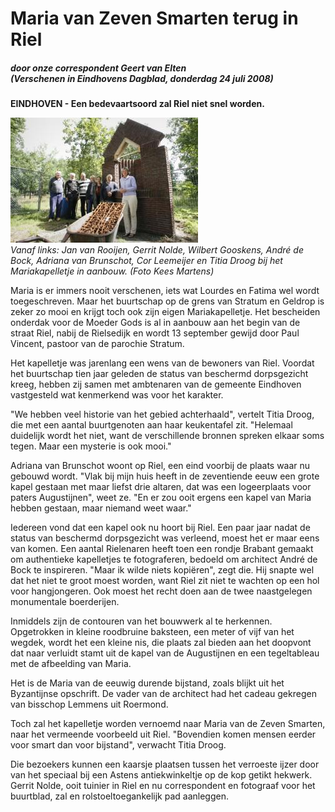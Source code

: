 # Maria van Zeven Smarten terug in Riel

##### door onze correspondent Geert van Elten<br/>(Verschenen in Eindhovens Dagblad, donderdag 24 juli 2008)

**EINDHOVEN - Een bedevaartsoord zal Riel niet snel worden.**

![ ](images/20080624ed.jpg)<br />
_Vanaf links: Jan van Rooijen, Gerrit Nolde, Wilbert Gooskens, André de Bock, Adriana van Brunschot, Cor Leemeijer en Titia Droog bij het Mariakapelletje in aanbouw.
(Foto Kees Martens)_

Maria is er immers nooit verschenen, iets wat Lourdes en Fatima wel wordt toegeschreven. Maar het buurtschap op de grens van Stratum en Geldrop is zeker zo mooi en krijgt toch ook zijn eigen Mariakapelletje. Het bescheiden onderdak voor de Moeder Gods is al in aanbouw aan het begin van de straat Riel, nabij de Rielsedijk en wordt 13 september gewijd door Paul Vincent, pastoor van de parochie Stratum.

Het kapelletje was jarenlang een wens van de bewoners van Riel. Voordat het buurtschap tien jaar geleden de status van beschermd dorpsgezicht kreeg, hebben zij samen met ambtenaren van de gemeente Eindhoven vastgesteld wat kenmerkend was voor het karakter.

"We hebben veel historie van het gebied achterhaald", vertelt Titia Droog, die met een aantal buurtgenoten aan haar keukentafel zit. "Helemaal duidelijk wordt het niet, want de verschillende bronnen spreken elkaar soms tegen. Maar een mysterie is ook mooi."

Adriana van Brunschot woont op Riel, een eind voorbij de plaats waar nu gebouwd wordt. "Vlak bij mijn huis heeft in de zeventiende eeuw een grote kapel gestaan met maar liefst drie altaren, dat was een logeerplaats voor paters Augustijnen", weet ze. "En er zou ooit ergens een kapel van Maria hebben gestaan, maar niemand weet waar."

Iedereen vond dat een kapel ook nu hoort bij Riel. Een paar jaar nadat de status van beschermd dorpsgezicht was verleend, moest het er maar eens van komen. Een aantal Rielenaren heeft toen een rondje Brabant gemaakt om authentieke kapelletjes te fotograferen, bedoeld om architect André de Bock te inspireren. "Maar ik wilde niets kopiëren", zegt die. Hij snapte wel dat het niet te groot moest worden, want Riel zit niet te wachten op een hol voor hangjongeren. Ook moest het recht doen aan de twee naastgelegen monumentale boerderijen.

Inmiddels zijn de contouren van het bouwwerk al te herkennen. Opgetrokken in kleine roodbruine baksteen, een meter of vijf van het wegdek, wordt het een kleine nis, die plaats zal bieden aan het doopvont dat naar verluidt stamt uit de kapel van de Augustijnen en een tegeltableau met de afbeelding van Maria.

Het is de Maria van de eeuwig durende bijstand, zoals blijkt uit het Byzantijnse opschrift. De vader van de architect had het cadeau gekregen van bisschop Lemmens uit Roermond.

Toch zal het kapelletje worden vernoemd naar Maria van de Zeven Smarten, naar het vermeende voorbeeld uit Riel. "Bovendien komen mensen eerder voor smart dan voor bijstand", verwacht Titia Droog.

Die bezoekers kunnen een kaarsje plaatsen tussen het verroeste ijzer door van het speciaal bij een Astens antiekwinkeltje op de kop getikt hekwerk. Gerrit Nolde, ooit tuinier in Riel en nu correspondent en fotograaf voor het buurtblad, zal en rolstoeltoegankelijk pad aanleggen.
